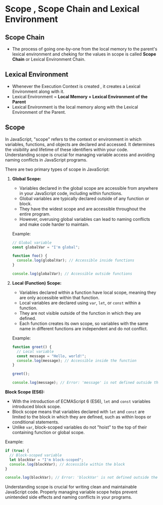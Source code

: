 # Scope , Scope Chain and Lexical Environment

## Scope Chain

- The process of going one-by-one from the local memory to the parent's lexical environment and cheking for the values in scope is called **Scope Chain** or Lexical Environment Chain.

## Lexical Environment

- Whenever the Execution Context is created , it creates a Lexical Environment along with it.
- Lexical Environment = **Local Memory + Lexical Environment of the Parent**
- Lexical Environment is the local memory along with the Lexical Environment of the Parent.

## Scope

In JavaScript, "scope" refers to the context or environment in which variables, functions, and objects are declared and accessed. It determines the visibility and lifetime of these identifiers within your code. Understanding scope is crucial for managing variable access and avoiding naming conflicts in JavaScript programs.

There are two primary types of scope in JavaScript:

1. **Global Scope:**

   - Variables declared in the global scope are accessible from anywhere in your JavaScript code, including within functions.
   - Global variables are typically declared outside of any function or block.
   - They have the widest scope and are accessible throughout the entire program.
   - However, overusing global variables can lead to naming conflicts and make code harder to maintain.

   Example:

   ```javascript
   // Global variable
   const globalVar = "I'm global";

   function foo() {
     console.log(globalVar); // Accessible inside functions
   }

   console.log(globalVar); // Accessible outside functions
   ```

2. **Local (Function) Scope:**

   - Variables declared within a function have local scope, meaning they are only accessible within that function.
   - Local variables are declared using `var`, `let`, or `const` within a function.
   - They are not visible outside of the function in which they are defined.
   - Each function creates its own scope, so variables with the same name in different functions are independent and do not conflict.

   Example:

   ```javascript
   function greet() {
     // Local variable
     const message = "Hello, world!";
     console.log(message); // Accessible inside the function
   }

   greet();

   console.log(message); // Error: 'message' is not defined outside the function
   ```

**Block Scope (ES6):**

- With the introduction of ECMAScript 6 (ES6), `let` and `const` variables introduced block scope.
- Block scope means that variables declared with `let` and `const` are limited to the block in which they are defined, such as within loops or conditional statements.
- Unlike `var`, block-scoped variables do not "hoist" to the top of their containing function or global scope.

Example:

```javascript
if (true) {
  // Block-scoped variable
  let blockVar = "I'm block-scoped";
  console.log(blockVar); // Accessible within the block
}

console.log(blockVar); // Error: 'blockVar' is not defined outside the block
```

Understanding scope is crucial for writing clean and maintainable JavaScript code. Properly managing variable scope helps prevent unintended side effects and naming conflicts in your programs.
